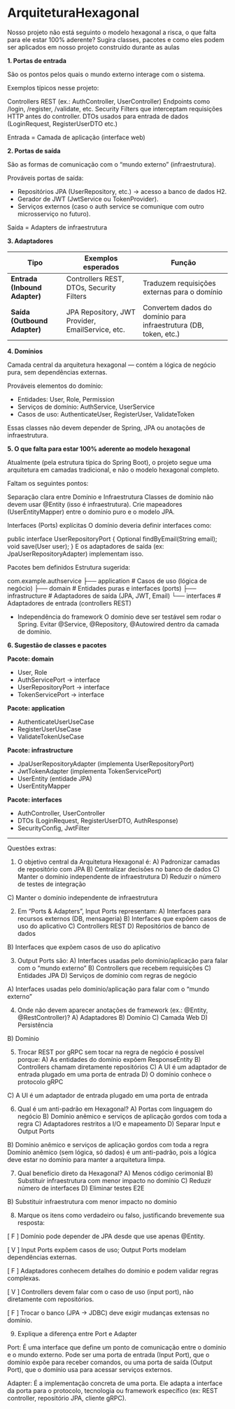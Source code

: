 # ArquiteturaHexagonal

Nosso projeto não está seguinto o modelo hexagonal a risca, o que falta para ele estar 100% aderente?
Sugira classes, pacotes e como eles podem ser aplicados em nosso projeto construido durante as aulas

**1. Portas de entrada**

São os pontos pelos quais o mundo externo interage com o sistema.

Exemplos típicos nesse projeto:

 Controllers REST (ex.: AuthController, UserController)
 Endpoints como /login, /register, /validate, etc.
 Security Filters que interceptam requisições HTTP antes do controller.
 DTOs usados para entrada de dados (LoginRequest, RegisterUserDTO etc.)

 Entrada = Camada de aplicação (interface web)

**2. Portas de saída**

São as formas de comunicação com o “mundo externo” (infraestrutura).

Prováveis portas de saída:

- Repositórios JPA (UserRepository, etc.) → acesso a banco de dados H2.
- Gerador de JWT (JwtService ou TokenProvider).
- Serviços externos (caso o auth service se comunique com outro microsserviço no futuro).

 Saída = Adapters de infraestrutura

**3. Adaptadores**
   
| Tipo                          | Exemplos esperados                               | Função                                                           |
| ----------------------------- | ------------------------------------------------ | ---------------------------------------------------------------- |
| **Entrada (Inbound Adapter)** | Controllers REST, DTOs, Security Filters         | Traduzem requisições externas para o domínio                     |
| **Saída (Outbound Adapter)**  | JPA Repository, JWT Provider, EmailService, etc. | Convertem dados do domínio para infraestrutura (DB, token, etc.) |

**4. Domínios**

Camada central da arquitetura hexagonal — contém a lógica de negócio pura, sem dependências externas.

Prováveis elementos do domínio:
- Entidades: User, Role, Permission
- Serviços de domínio: AuthService, UserService
- Casos de uso: AuthenticateUser, RegisterUser, ValidateToken
  
 Essas classes não devem depender de Spring, JPA ou anotações de infraestrutura.

**5. O que falta para estar 100% aderente ao modelo hexagonal**

Atualmente (pela estrutura típica do Spring Boot), o projeto segue uma arquitetura em camadas tradicional, e não o modelo hexagonal completo.

Faltam os seguintes pontos:

Separação clara entre Domínio e Infraestrutura
 Classes de domínio não devem usar @Entity (isso é infraestrutura).
 Crie mapeadores (UserEntityMapper) entre o domínio puro e o modelo JPA.

Interfaces (Ports) explícitas
 O domínio deveria definir interfaces como:

public interface UserRepositoryPort {
    Optional<User> findByEmail(String email);
    void save(User user);
}
E os adaptadores de saída (ex: JpaUserRepositoryAdapter) implementam isso.

Pacotes bem definidos
Estrutura sugerida:

com.example.authservice
├── application       # Casos de uso (lógica de negócio)
├── domain            # Entidades puras e interfaces (ports)
├── infrastructure    # Adaptadores de saída (JPA, JWT, Email)
└── interfaces        # Adaptadores de entrada (controllers REST)

- Independência do framework
 O domínio deve ser testável sem rodar o Spring.
 Evitar @Service, @Repository, @Autowired dentro da camada de domínio.

**6. Sugestão de classes e pacotes**

**Pacote: domain**

* User, Role
* AuthServicePort → interface
* UserRepositoryPort → interface
* TokenServicePort → interface


**Pacote: application**

* AuthenticateUserUseCase
* RegisterUserUseCase
* ValidateTokenUseCase

**Pacote: infrastructure**

* JpaUserRepositoryAdapter (implementa UserRepositoryPort)
* JwtTokenAdapter (implementa TokenServicePort)
* UserEntity (entidade JPA)
* UserEntityMapper

**Pacote: interfaces**

* AuthController, UserController
* DTOs (LoginRequest, RegisterUserDTO, AuthResponse)
* SecurityConfig, JwtFilter
_________________________________________________________________________________________________________________

Questões extras:

1. O objetivo central da Arquitetura Hexagonal é:
A) Padronizar camadas de repositório com JPA
B) Centralizar decisões no banco de dados
C) Manter o domínio independente de infraestrutura
D) Reduzir o número de testes de integração

C) Manter o domínio independente de infraestrutura 

2. Em “Ports & Adapters”, Input Ports representam:
A) Interfaces para recursos externos (DB, mensageria)
B) Interfaces que expõem casos de uso do aplicativo
C) Controllers REST
D) Repositórios de banco de dados

B) Interfaces que expõem casos de uso do aplicativo

3. Output Ports são:
A) Interfaces usadas pelo domínio/aplicação para falar com o “mundo externo”
B) Controllers que recebem requisições
C) Entidades JPA
D) Serviços de domínio com regras de negócio

A) Interfaces usadas pelo domínio/aplicação para falar com o “mundo externo”

4. Onde não devem aparecer anotações de framework (ex.: @Entity, @RestController)?
A) Adaptadores
B) Domínio
C) Camada Web
D) Persistência

B) Domínio

5. Trocar REST por gRPC sem tocar na regra de negócio é possível porque:
A) As entidades do domínio expõem ResponseEntity
B) Controllers chamam diretamente repositórios
C) A UI é um adaptador de entrada plugado em uma porta de entrada
D) O domínio conhece o protocolo gRPC

C) A UI é um adaptador de entrada plugado em uma porta de entrada

6. Qual é um anti-padrão em Hexagonal?
A) Portas com linguagem do negócio
B) Domínio anêmico e serviços de aplicação gordos com toda a regra
C) Adaptadores restritos a I/O e mapeamento
D) Separar Input e Output Ports

B) Domínio anêmico e serviços de aplicação gordos com toda a regra
 Domínio anêmico (sem lógica, só dados) é um anti-padrão, pois a lógica deve estar no domínio para manter a arquitetura limpa.

7. Qual benefício direto da Hexagonal?
A) Menos código cerimonial
B) Substituir infraestrutura com menor impacto no domínio
C) Reduzir número de interfaces
D) Eliminar testes E2E

B) Substituir infraestrutura com menor impacto no domínio

8. Marque os itens como verdadeiro ou falso, justificando brevemente sua resposta:

[ F ] Domínio pode depender de JPA desde que use apenas @Entity.

[ V ] Input Ports expõem casos de uso; Output Ports modelam dependências externas.

[ F ] Adaptadores conhecem detalhes do domínio e podem validar regras complexas.

[ V ] Controllers devem falar com o caso de uso (input port), não diretamente com repositórios.

[ F ] Trocar o banco (JPA → JDBC) deve exigir mudanças extensas no domínio.

 
9. Explique a diferença entre Port e Adapter

Port:
É uma interface que define um ponto de comunicação entre o domínio e o mundo externo. Pode ser uma porta de entrada (Input Port), que o domínio expõe para receber comandos, ou uma porta de saída (Output Port), que o domínio usa para acessar serviços externos.

Adapter:
É a implementação concreta de uma porta. Ele adapta a interface da porta para o protocolo, tecnologia ou framework específico (ex: REST controller, repositório JPA, cliente gRPC).
